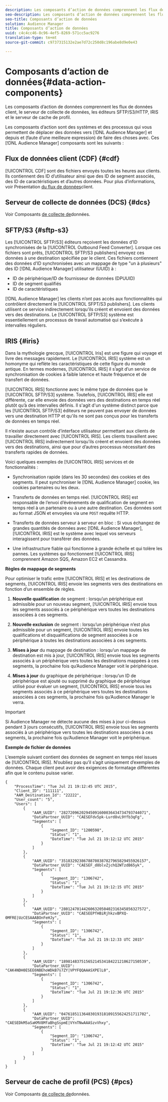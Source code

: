 ```yaml
---
description: Les composants d’action de données comprennent les flux de données client, le serveur de collecte de données, les éditeurs SFTP/S3/HTTP, IRIS et le serveur de cache de profil.
seo-description: Les composants d’action de données comprennent les flux de données client, le serveur de collecte de données, les éditeurs SFTP/S3/HTTP, IRIS et le serveur de cache de profil.
seo-title: Composants d’action de données
solution: Audience Manager
title: Composants d’action de données
uuid: c4c4cc46-8c96-4ef5-8269-571cc5ac9276
translation-type: tm+mt
source-git-commit: c9737315132e2ae7d72c250d8c196abe8d9e0e43

---
```



# Composants d’action de données{#data-action-components}

Les composants d’action de données comprennent les flux de données client, le serveur de collecte de données, les éditeurs SFTP/S3/HTTP, IRIS et le serveur de cache de profil.

<!-- 

c_compact.xml

 -->

Les composants d’action sont des systèmes et des processus qui vous permettent de déplacer des données vers [!DNL Audience Manager] et depuis et (faute d’une meilleure expression) de faire des choses avec. Ces [!DNL Audience Manager] composants sont les suivants :

## Flux de données client (CDF) {#cdf}

[!UICONTROL CDF] sont des fichiers envoyés toutes les heures aux clients. Ils contiennent des ID d’utilisateur ainsi que des ID de segment associés, des ID de caractéristiques et d’autres données. Pour plus d’informations, voir Présentation [du flux de données](../../features/cdf-files.md)client.

## Serveur de collecte de données (DCS) {#dcs}

Voir Composants [de collecte de](../../reference/system-components/components-data-collection.md)données.

## SFTP/S3 {#sftp-s3}

Les [!UICONTROL SFTP/S3] éditeurs reçoivent les données d’ID synchronisées de la [!UICONTROL Outbound Feed Converter]. Lorsque ces fichiers sont prêts, [!UICONTROL SFTP/S3 publishers] envoyez ces données à une destination spécifiée par le client. Ces fichiers contiennent des données d’ID synchronisées avec un mappage de type "un à plusieurs" des ID [!DNL Audience Manager] utilisateur (UUID) à :

* ID de périphérique/ID de fournisseur de données (DPUUID)
* ID de segment qualifiés
* ID de caractéristiques

[!DNL Audience Manager] les clients n’ont pas accès aux fonctionnalités qui contrôlent directement le [!UICONTROL SFPT/S3 publishers]. Les clients utilisent ce service indirectement lorsqu’ils créent et envoient des données vers des destinations. Le [!UICONTROL SFTP/S3] système est essentiellement un processus de travail automatisé qui s’exécute à intervalles réguliers.

## IRIS {#iris}

Dans la mythologie grecque, [!UICONTROL Iris] est une figure qui voyage et livre des messages rapidement. Le [!UICONTROL IRIS] système est un homonyme qui reflète les caractéristiques de cette figure du monde antique. En termes modernes, [!UICONTROL IRIS] il s’agit d’un service de synchronisation de cookies à faible latence et haute fréquence et de transfert de données.

[!UICONTROL IRIS] fonctionne avec le même type de données que le [!UICONTROL SFTP/S3] système. Toutefois, [!UICONTROL IRIS] elle est différente, car elle envoie des données vers des destinations en temps réel plutôt qu’à des intervalles définis. Il s'agit d'un système distinct parce que les [!UICONTROL SFTP/S3] éditeurs ne peuvent pas envoyer de données vers une destination HTTP et qu'ils ne sont pas conçus pour les transferts de données en temps réel.

Il n’existe aucun contrôle d’interface utilisateur permettant aux clients de travailler directement avec [!UICONTROL IRIS]. Les clients travaillent avec [!UICONTROL IRIS] indirectement lorsqu’ils créent et envoient des données vers des destinations, ainsi que pour d’autres processus nécessitant des transferts rapides de données.

Voici quelques exemples de [!UICONTROL IRIS] services et de fonctionnalités :

* Synchronisation rapide (dans les 30 secondes) des cookies et des segments. Il peut synchroniser le [!DNL Audience Manager] cookie, les cookies partenaires ou les deux.
* Transferts de données en temps réel. [!UICONTROL IRIS] est responsable de l’envoi d’événements de qualification de segment en temps réel à un partenaire ou à une autre destination. Ces données sont au format JSON et envoyées via une `POST` requête HTTP.

* Transferts de données serveur à serveur en bloc : Si vous échangez de grandes quantités de données avec [!DNL Audience Manager], [!UICONTROL IRIS] est le système avec lequel vos serveurs interagissent pour transférer des données.

* Une infrastructure fiable qui fonctionne à grande échelle et qui tolère les pannes. Les systèmes qui fonctionnent [!UICONTROL IRIS] comprennent Amazon SQS, Amazon EC2 et Cassandra.

**Règles de mappage de segments**

Pour optimiser le trafic entre [!UICONTROL IRIS] et les destinations de segments, [!UICONTROL IRIS] envoie les segments vers des destinations en fonction d’un ensemble de règles.

1. **Nouvelle qualification** de segment : lorsqu’un périphérique est admissible pour un nouveau segment, [!UICONTROL IRIS] envoie tous les segments associés à ce périphérique vers toutes les destinations associées à ces segments.

1. **Nouvelle exclusion** de segment : lorsqu’un périphérique n’est plus admissible pour un segment, [!UICONTROL IRIS] envoie toutes les qualifications et disqualifications de segment associées à ce périphérique à toutes les destinations associées à ces segments.

1. **Mises à jour** du mappage de destination : lorsqu’un mappage de destination est mis à jour, [!UICONTROL IRIS] envoie tous les segments associés à un périphérique vers toutes les destinations mappées à ces segments, la prochaine fois qu’Audience Manager voit le périphérique.

1. **Mises à jour** du graphique de périphérique : lorsqu’un ID de périphérique est ajouté ou supprimé du graphique de périphérique utilisé pour évaluer un segment, [!UICONTROL IRIS] envoie tous les segments associés à ce périphérique vers toutes les destinations associées à ces segments, la prochaine fois qu’Audience Manager le verra.

>[!IMPORTANT]
>
>Si Audience Manager ne détecte aucune des mises à jour ci-dessus pendant 3 jours consécutifs, [!UICONTROL IRIS] envoie tous les segments associés à un périphérique vers toutes les destinations associées à ces segments, la prochaine fois qu’Audience Manager voit le périphérique.

**Exemple de fichier de données**

L’exemple suivant contient des données de segment en temps réel issues de [!UICONTROL IRIS]. N’oubliez pas qu’il s’agit uniquement d’exemples de données. Chaque client peut avoir des exigences de formatage différentes afin que le contenu puisse varier.

```
{
    "ProcessTime": "Tue Jul 21 19:12:45 UTC 2015",
    "Client_ID": "111111",
    "AAM_Destination_Id": "22222",
    "User_count": "5",
    "Users": [
        {
            "AAM_UUID": "28272096202945091600036434734793744071",
            "DataPartner_UUID": "CAESEFdv5pk-Lurd8vL9Yfb3qFg",
            "Segments": [
                {
                    "Segment_ID": "1200598",
                    "Status": "1",
                    "DateTime": "Tue Jul 21 19:12:12 UTC 2015"
                }
            ]
        },
        {
            "AAM_UUID": "35183292386788708387827965829455926157",
            "DataPartner_UUID": "CAESEF_d8blvZjchQ2WTzdB65yk",
            "Segments": [
                {
                    "Segment_ID": "1306742",
                    "Status": "1",
                    "DateTime": "Tue Jul 21 19:12:15 UTC 2015"
                }
            ]
        },
        {
            "AAM_UUID": "28012470144260632050402316345856327572",
            "DataPartner_UUID": "CAESEEPfHBiRjhkzvBPXQ-0MFRE|UzCESAAABOnFeHJy",
            "Segments": [
                {
                    "Segment_ID": "1306742",
                    "Status": "1",
                    "DateTime": "Tue Jul 21 19:12:33 UTC 2015"
                }
            ]
        },
        {
            "AAM_UUID": "18981483751565214534184221210627150539",
            "DataPartner_UUID": "CAK4NDH0ESEE6NBEhoWDkB7s7ZY|VPYFQQAAASXPElL0",
            "Segments": [
                {
                    "Segment_ID": "1306742",
                    "Status": "1",
                    "DateTime": "Tue Jul 21 19:12:36 UTC 2015"
                }
            ]
        },
        {
            "AAM_UUID": "04761851136483019318109155624251711702",
            "DataPartner_UUID": "CAESEDkM5aSaKMV8MfaBhgSspmE|VYnTNwAAASzvVhxy",
            "Segments": [
                {
                    "Segment_ID": "1306742",
                    "Status": "1",
                    "DateTime": "Tue Jul 21 19:12:42 UTC 2015"
                }
            ]
        }
    ]
}
```

## Serveur de cache de profil (PCS) {#pcs}

Voir Composants [de collecte de](../../reference/system-components/components-data-collection.md)données.
